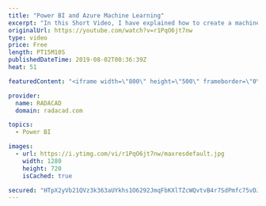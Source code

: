 ```yaml
---
title: "Power BI and Azure Machine Learning"
excerpt: "In this Short Video, I have explained how to create a machine learning model in Azure ML Studio and publish the result in Power BI and use the model on data in Power BI Prelude No. 20 by Chris Zabriskie is licensed under a Creative Commons Attribution license (https://creativecommons.org/licenses/...)"
originalUrl: https://youtube.com/watch?v=r1PqO6jt7nw
type: video
price: Free
length: PT15M10S
publishedDateTime: 2019-08-02T00:36:39Z
heat: 51

featuredContent: "<iframe width=\"800\" height=\"500\" frameborder=\"0\" src=\"https://www.youtube.com/embed/r1PqO6jt7nw\" allow=\"accelerometer; autoplay; encrypted-media; gyroscope; picture-in-picture\" allowfullscreen></iframe>"

provider:
  name: RADACAD
  domain: radacad.com

topics:
  - Power BI

images:
  - url: https://i.ytimg.com/vi/r1PqO6jt7nw/maxresdefault.jpg
    width: 1280
    height: 720
    isCached: true

secured: "HTpX2yVb21QVz3k363aUYkhs1O6292JmqFbKXlTZcWQvtvB4r7SdPmfc75vDJAesCWIDddRviOZhJJYHkruBH+S2rAM0ZlO/tt+RsDrVJHHzEzdLrZL1ew3HoKAwJwIcc1hRXZPFbqIsGF0UESZWpCftmJsjkG0sT7FFO+sfAg4/JyYVcoj5lcqYDptmIaYUSRwKeNJinjj38plmBXuD0Ci3HXFO1XtlaXMcXjiq+y8vedsP0t2xN2ZSfsS5YtSeNw2URITmu+rEAaHEuKJxu/XS0LBtSPquzRO1gRO59+5AeHd7m5ftF4yPrebkBmfdIUHykNZjBz1yrpsiNNprIr7juMlO+7gSvh0ybOMWBoU6vIkgCKGUogNsU8tTzzBGS992YZrGYEYa7ILZMlonriJMiIf8YVJCgiOuo2u2Et8=;ErbfTgeQhmt1zhsao2/hug=="
---
```


